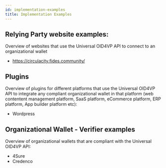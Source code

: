 ```yaml
---
id: implementation-examples
title: Implementation Examples
---
```




## Relying Party website examples:
Overview of websites that use the Universal OID4VP API to connect to an organizational wallet
- https://circulacity.fides.community/


## Plugins
Overview of plugins for different platforms that use the Universal OID4VP API to integrate any compliant organizational wallet in that platform (web contentent management platform, SaaS platform, eCommerce platform, ERP platform, App builder platform etc):
- Wordpress

## Organizational Wallet - Verifier examples
Overview of organizational wallets that are compliant with the Universal OID4VP API:
- 4Sure
- Credenco




